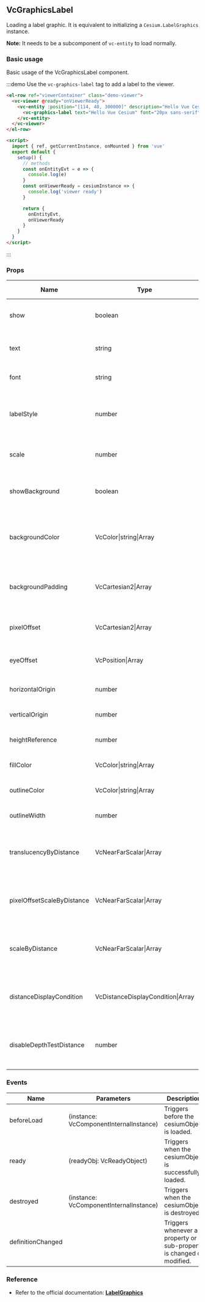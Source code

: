 <!--
 * @Author: ly
 * @Date: 2022-09-21 09:41:12
 * @LastEditors: ly
 * @LastEditTime: 2022-09-21 11:09:36
 * @FilePath: \vue-cesium\website\docs\en-US\graphics\vc-graphics-label.md
-->
## VcGraphicsLabel

Loading a label graphic. It is equivalent to initializing a `Cesium.LabelGraphics` instance.

**Note:** It needs to be a subcomponent of `vc-entity` to load normally.

### Basic usage

Basic usage of the VcGraphicsLabel component.

:::demo Use the `vc-graphics-label` tag to add a label to the viewer.

```html
<el-row ref="viewerContainer" class="demo-viewer">
  <vc-viewer @ready="onViewerReady">
    <vc-entity :position="[114, 40, 300000]" description="Hello Vue Cesium" @click="onEntityEvt" @mouseover="onEntityEvt" @mouseout="onEntityEvt">
      <vc-graphics-label text="Hello Vue Cesium" font="20px sans-serif" :pixelOffset="[0, 20]" fillColor="red"></vc-graphics-label>
    </vc-entity>
  </vc-viewer>
</el-row>

<script>
  import { ref, getCurrentInstance, onMounted } from 'vue'
  export default {
    setup() {
      // methods
      const onEntityEvt = e => {
        console.log(e)
      }
      const onViewerReady = cesiumInstance => {
        console.log('viewer ready')
      }

      return {
        onEntityEvt,
        onViewerReady
      }
    }
  }
</script>
```

:::

### Props

<!-- prettier-ignore -->
| Name | Type | Default | Description | Accepted Values |
| ---- | ---- | ------- | ----------- | --------------- |
| show | boolean | `true` | `optional` A boolean Property specifying the visibility of the label. |
| text | string | | `optional` A Property specifying the text. Explicit newlines '\n' are supported. |
| font | string | `'30px sans-serif'` | `optional` A Property specifying the CSS font. |
| labelStyle | number | `0` | `optional` A Property specifying the LabelStyle. **FILL: 0, OUTLINE: 1, FILL_AND_OUTLINE: 2** |0/1/2|
| scale | number | `1.0` | `optional` A numeric Property specifying the scale to apply to the text. |
| showBackground | boolean | `false` | `optional` A boolean Property specifying the visibility of the background behind the label. |
| backgroundColor | VcColor\|string\|Array | `{ x: 0.165, y: 0.165, z: 0.165, w: 0.8 }` | `optional` A Property specifying the background Color. |
| backgroundPadding | VcCartesian2\|Array | `{x: 7, y: 5}` | `optional` A Cartesian2 Property specifying the horizontal and vertical background padding in pixels. |
| pixelOffset | VcCartesian2\|Array | `{x: 0, y: 0 }` | `optional` A Cartesian2 Property specifying the pixel offset. |
| eyeOffset | VcPosition\|Array | `{x: 0, y: 0, z: 0}` | `optional` A Cartesian3 Property specifying the eye offset.|
| horizontalOrigin | number | `0` | `optional` A Property specifying the HorizontalOrigin. |
| verticalOrigin | number | `0` | `optional` A Property specifying the VerticalOrigin. |
| heightReference | number | `0` | `optional` A Property specifying what the height is relative to. |
| fillColor | VcColor\|string\|Array | `white` | `optional` A Property specifying the fill Color. |
| outlineColor | VcColor\|string\|Array | `black` | `optional` A Property specifying the outline Color. |
| outlineWidth | number | `1.0` | `optional` A numeric Property specifying the outline width. |
| translucencyByDistance | VcNearFarScalar\|Array | | `optional` A NearFarScalar Property used to set translucency based on distance from the camera. |
| pixelOffsetScaleByDistance | VcNearFarScalar\|Array | | `optional` A NearFarScalar Property used to set pixelOffset based on distance from the camera. |
| scaleByDistance | VcNearFarScalar\|Array | | `optional` A NearFarScalar Property used to set scale based on distance from the camera. |
| distanceDisplayCondition | VcDistanceDisplayCondition\|Array | | `optional` A Property specifying at what distance from the camera that this label will be displayed. |
| disableDepthTestDistance | number | | `optional` A Property specifying the distance from the camera at which to disable the depth test to. |

### Events

| Name              | Parameters                              | Description                                                          |
| ----------------- | --------------------------------------- | -------------------------------------------------------------------- |
| beforeLoad        | (instance: VcComponentInternalInstance) | Triggers before the cesiumObject is loaded.                          |
| ready             | (readyObj: VcReadyObject)               | Triggers when the cesiumObject is successfully loaded.               |
| destroyed         | (instance: VcComponentInternalInstance) | Triggers when the cesiumObject is destroyed.                         |
| definitionChanged |                                         | Triggers whenever a property or sub-property is changed or modified. |

### Reference

- Refer to the official documentation: **[LabelGraphics](https://cesium.com/docs/cesiumjs-ref-doc/LabelGraphics.html)**
